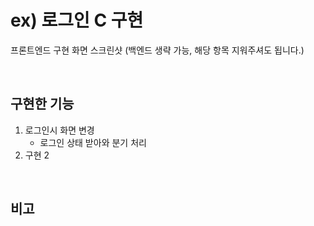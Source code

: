# ex) 로그인 C 구현 

프론트엔드 구현 화면 스크린샷 (백엔드 생략 가능, 해당 항목 지워주셔도 됩니다.)

<br/>

## 구현한 기능
1. 로그인시 화면 변경
    - 로그인 상태 받아와 분기 처리
3. 구현 2

<br/>

## 비고

